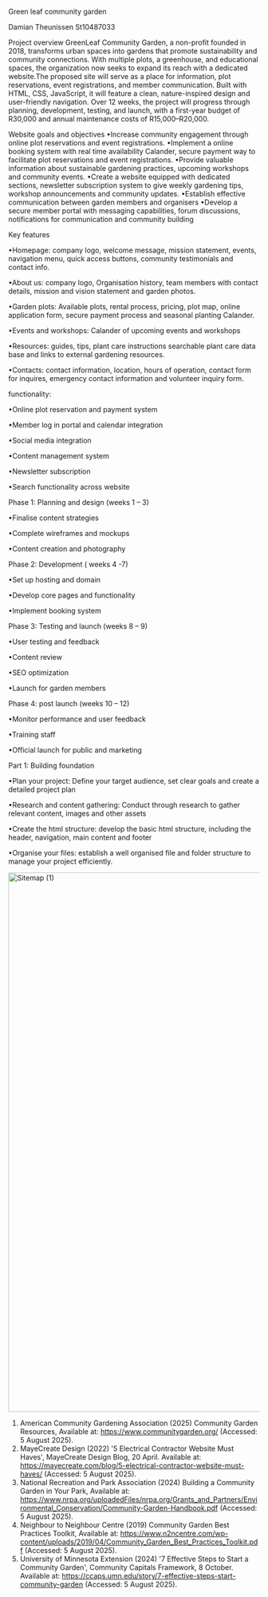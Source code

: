 Green leaf community garden

Damian Theunissen
St10487033

Project overview
GreenLeaf Community Garden, a non-profit founded in 2018, transforms urban spaces into gardens that promote sustainability and community connections. With multiple plots, a greenhouse, and educational spaces, the organization now seeks to expand its reach with a dedicated website.The proposed site will serve as a place for information, plot reservations, event registrations, and member communication. Built with HTML, CSS, JavaScript, it will feature a clean, nature-inspired design and user-friendly navigation. Over 12 weeks, the project will progress through planning, development, testing, and launch, with a first-year budget of R30,000 and annual maintenance costs of R15,000–R20,000.

Website goals and objectives
•Increase community engagement through online plot reservations and event registrations.
•Implement a online booking system with real time availability Calander, secure payment way to facilitate plot reservations and event registrations.
•Provide valuable information about sustainable gardening practices, upcoming workshops and community events.
•Create a website equipped with dedicated sections, newsletter subscription system to give weekly gardening tips, workshop announcements and community updates.
•Establish effective communication between garden members and organisers
•Develop a secure member portal with messaging capabilities, forum discussions, notifications for communication and community building

Key features

•Homepage: company logo, welcome message, mission statement, events, navigation menu, quick access buttons, community testimonials and contact info.

•About us: company logo, Organisation history, team members with contact details, mission and vision statement and garden photos. 

•Garden plots: Available plots, rental process, pricing, plot map, online application form, secure payment process and seasonal planting Calander.

•Events and workshops: Calander of upcoming events and workshops

•Resources: guides, tips, plant care instructions searchable plant care data base and links to external gardening resources.

•Contacts: contact information, location, hours of operation, contact form for inquires, emergency contact information and volunteer inquiry form.

functionality:

•Online plot reservation and payment system

•Member log in portal and calendar integration

•Social media integration

•Content management system

•Newsletter subscription 

•Search functionality across website

Phase 1: Planning and design (weeks 1 – 3)

•Finalise content strategies

•Complete wireframes and mockups

•Content creation and photography 

Phase 2: Development ( weeks 4 -7)

•Set up hosting and domain

•Develop core pages and functionality

•Implement booking system

Phase 3: Testing and launch (weeks 8 – 9)

•User testing and feedback

•Content review

•SEO optimization

•Launch for garden members

Phase 4: post launch (weeks 10 – 12)

•Monitor performance and user feedback

•Training staff

•Official launch for public and marketing


Part 1: Building foundation

•Plan your project: Define your target audience, set clear goals and create a detailed project plan

•Research and content gathering: Conduct through research to gather relevant content, images and other assets

•Create the html structure: develop the basic html structure, including the header, navigation, main content and footer

•Organise your files: establish a well organised file and folder structure to manage your project efficiently. 

<img width="1920" height="1080" alt="Sitemap (1)" src="https://github.com/user-attachments/assets/257d0596-a8f8-4308-b757-ca7eede1355f" />


1.	American Community Gardening Association (2025) Community Garden Resources, Available at: https://www.communitygarden.org/ (Accessed: 5 August 2025).
2.	MayeCreate Design (2022) '5 Electrical Contractor Website Must Haves', MayeCreate Design Blog, 20 April. Available at: https://mayecreate.com/blog/5-electrical-contractor-website-must-haves/ (Accessed: 5 August 2025).
3.	National Recreation and Park Association (2024) Building a Community Garden in Your Park, Available at: https://www.nrpa.org/uploadedFiles/nrpa.org/Grants_and_Partners/Environmental_Conservation/Community-Garden-Handbook.pdf (Accessed: 5 August 2025).
4.	Neighbour to Neighbour Centre (2019) Community Garden Best Practices Toolkit, Available at: https://www.n2ncentre.com/wp-content/uploads/2019/04/Community_Garden_Best_Practices_Toolkit.pdf (Accessed: 5 August 2025).
5.	University of Minnesota Extension (2024) '7 Effective Steps to Start a Community Garden', Community Capitals Framework, 8 October. Available at: https://ccaps.umn.edu/story/7-effective-steps-start-community-garden (Accessed: 5 August 2025).

